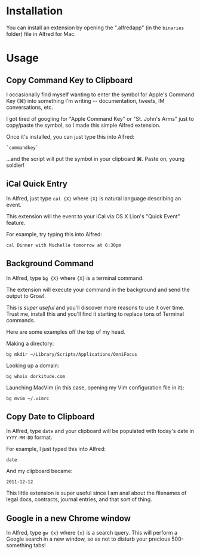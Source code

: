Installation
============

You can install an extension by opening the ".alfredapp" (in the `binaries` 
folder) file in Alfred for Mac.


Usage
=====


Copy Command Key to Clipboard
-----------------------------

I occasionally find myself wanting to enter the symbol for Apple's Command Key
(⌘) into something I'm writing -- documentation, tweets, IM conversations, etc.

I got tired of googling for "Apple Command Key" or "St. John's Arms" just to
copy/paste the symbol, so I made this simple Alfred extension.

Once it's installed, you can just type this into Alfred:

    `commandkey`
 
...and the script will put the symbol in your clipboard **⌘**.  Paste on, young
soldier!


iCal Quick Entry
----------------

In Alfred, just type `cal {X}` where `{X}` is natural language describing an event.

This extension will the event to your iCal via OS X Lion's "Quick Event"
feature.

For example, try typing this into Alfred:  

    cal Dinner with Michelle tomorrow at 6:30pm


Background Command
------------------

In Alfred, type `bg {X}` where `{X}` is a terminal command.

The extension will execute your command in the background and send the output
to Growl.

This is *super useful* and you'll discover more reasons to use it over time.
Trust me, install this and you'll find it starting to replace tons of Terminal
commands.

Here are some examples off the top of my head.

Making a directory:
    
    bg mkdir ~/Library/Scripts/Applications/OmniFocus

Looking up a domain:

    bg whois dorkitude.com

Launching MacVim (in this case, opening my Vim configuration file in it):

    bg mvim ~/.vimrc


Copy Date to Clipboard
----------------------

In Alfred, type `date` and your clipboard will be populated with today's date
in `YYYY-MM-DD` format.

For example, I just typed this into Alfred:

    date

And my clipboard became:

    2011-12-12 


This little extension is super useful since I am anal about the filenames of
legal docs, contracts, journal entries, and that sort of thing.


Google in a new Chrome window
-----------------------------

In Alfred, type `gw {x}` where `{x}` is a search query.  This will perform
a Google search in a new window, so as not to disturb your precious
500-something tabs!

